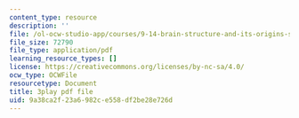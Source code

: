```yaml
---
content_type: resource
description: ''
file: /ol-ocw-studio-app/courses/9-14-brain-structure-and-its-origins-spring-2014/9a38ca2f23a6982ce558df2be28e726d_555117.pdf
file_size: 72790
file_type: application/pdf
learning_resource_types: []
license: https://creativecommons.org/licenses/by-nc-sa/4.0/
ocw_type: OCWFile
resourcetype: Document
title: 3play pdf file
uid: 9a38ca2f-23a6-982c-e558-df2be28e726d
---
```

